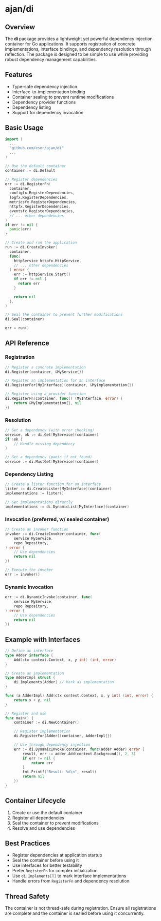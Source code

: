 # ajan/di

## Overview

The **di** package provides a lightweight yet powerful dependency injection
container for Go applications. It supports registration of concrete
implementations, interface bindings, and dependency resolution through
reflection. The package is designed to be simple to use while providing robust
dependency management capabilities.

## Features

- Type-safe dependency injection
- Interface-to-implementation binding
- Container sealing to prevent runtime modifications
- Dependency provider functions
- Dependency listing
- Support for dependency invocation

## Basic Usage

```go
import (
  ...
  "github.com/eser/ajan/di"
  ...
)

// Use the default container
container := di.Default

// Register dependencies
err := di.RegisterFn(
  container,
  configfx.RegisterDependencies,
  logfx.RegisterDependencies,
  metricsfx.RegisterDependencies,
  httpfx.RegisterDependencies,
  eventsfx.RegisterDependencies,
  // ... other dependencies
)
if err != nil {
  panic(err)
}

// Create and run the application
run := di.CreateInvoker(
  container,
  func(
    httpService httpfx.HttpService,
    // ... other dependencies
  ) error {
    err := httpService.Start()
    if err != nil {
      return err
    }

    return nil
  },
)

// Seal the container to prevent further modifications
di.Seal(container)

err = run()
```

## API Reference

### Registration

```go
// Register a concrete implementation
di.Register(container, &MyService{})

// Register an implementation for an interface
di.RegisterFor[MyInterface](container, &MyImplementation{})

// Register using a provider function
di.RegisterFn(container, func() (MyInterface, error) {
    return &MyImplementation{}, nil
})
```

### Resolution

```go
// Get a dependency (with error checking)
service, ok := di.Get[MyService](container)
if !ok {
    // Handle missing dependency
}

// Get a dependency (panic if not found)
service := di.MustGet[MyService](container)
```

### Dependency Listing

```go
// Create a lister function for an interface
lister := di.CreateLister[MyInterface](container)
implementations := lister()

// Get implementations directly
implementations := di.DynamicList[MyInterface](container)
```

### Invocation (preferred, w/ sealed container)

```go
// Create an invoker function
invoker := di.CreateInvoker(container, func(
    service MyService,
    repo Repository,
) error {
    // Use dependencies
    return nil
})

// Execute the invoker
err := invoker()
```

### Dynamic Invocation

```go
err := di.DynamicInvoke(container, func(
    service MyService,
    repo Repository,
) error {
    // Use dependencies
    return nil
})
```

## Example with Interfaces

```go
// Define an interface
type Adder interface {
    Add(ctx context.Context, x, y int) (int, error)
}

// Create an implementation
type AdderImpl struct {
    di.Implements[Adder] // Mark as implementation
}

func (a AdderImpl) Add(ctx context.Context, x, y int) (int, error) {
    return x + y, nil
}

// Register and use
func main() {
    container := di.NewContainer()

    // Register implementation
    di.RegisterFor[Adder](container, AdderImpl{})

    // Use through dependency injection
    err := di.DynamicInvoke(container, func(adder Adder) error {
        result, err := adder.Add(context.Background(), 2, 3)
        if err != nil {
            return err
        }
        fmt.Printf("Result: %d\n", result)
        return nil
    })
}
```

## Container Lifecycle

1. Create or use the default container
2. Register all dependencies
3. Seal the container to prevent modifications
4. Resolve and use dependencies

## Best Practices

- Register dependencies at application startup
- Seal the container before using it
- Use interfaces for better testability
- Prefer `RegisterFn` for complex initialization
- Use `di.Implements[T]` to mark interface implementations
- Handle errors from `RegisterFn` and dependency resolution

## Thread Safety

The container is not thread-safe during registration. Ensure all registrations
are complete and the container is sealed before using it concurrently.
